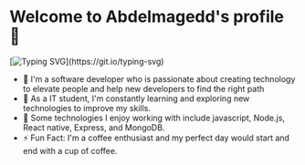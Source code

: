  # Welcome to Abdelmagedd's profile 👋

[![Typing SVG](https://readme-typing-svg.demolab.com/?center=true&lines=BackEnd+Developer;)](https://git.io/typing-svg)

- 🔭 I'm a software developer who is passionate about creating technology to elevate people and help new developers to find the right path
- 🌱 As a IT student, I'm constantly learning and exploring new technologies to improve my skills.
- 💬 Some technologies I enjoy working with include javascript, Node.js, React native, Express, and MongoDB.
- ⚡ Fun Fact: I'm a coffee enthusiast and my perfect day would start and end with a cup of coffee.

